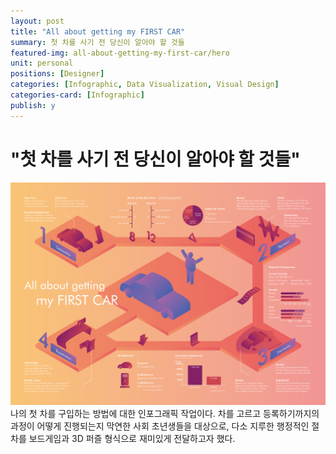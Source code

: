 ```yaml
---
layout: post
title: "All about getting my FIRST CAR"
summary: 첫 차를 사기 전 당신이 알아야 할 것들
featured-img: all-about-getting-my-first-car/hero
unit: personal
positions: [Designer]
categories: [Infographic, Data Visualization, Visual Design]
categories-card: [Infographic]
publish: y
---
```


# "첫 차를 사기 전 당신이 알아야 할 것들"


![My First Car](/assets/img/posts/all-about-getting-my-first-car/P2.png#center)
나의 첫 차를 구입하는 방법에 대한 인포그래픽 작업이다. 차를 고르고 등록하기까지의 과정이 어떻게 진행되는지 막연한 사회 초년생들을 대상으로, 다소 지루한 행정적인 절차를 보드게임과 3D 퍼즐 형식으로 재미있게 전달하고자 했다.
